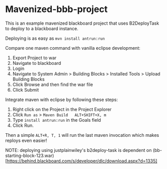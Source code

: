 # Mavenized-bbb-project

This is an example mavenized blackboard project that uses B2DeployTask to deploy to a blackboard instance.

Deploying is as easy as `mvn install antrun:run`

Compare one maven command with vanilla eclipse development:
 1. Export Project to war
 2. Navigate to blackboard
 3. Login
 4. Navigate to System Admin >  Building Blocks > Installed Tools > Upload Building Blocks
 5. Click Browse and then find the war file
 6. Click Submit

Integrate maven with eclipse by following these steps:
 1. Right click on the Project in the Project Explorer 
 2. Click `Run as` > `Maven Build	ALT+SHIFT+X, m`
 3. Type `install antrun:run` in the Goals field
 4. Click Run.

Then a simple `ALT+R, T, 1` will run the last maven invocation which makes reploys even easier!

NOTE: deploying using justplainwiley's b2deploy-task is dependent on (bb-starting-block-123.war)[https://behind.blackboard.com/s/developer/dlc/download.aspx?d=1335]

 


